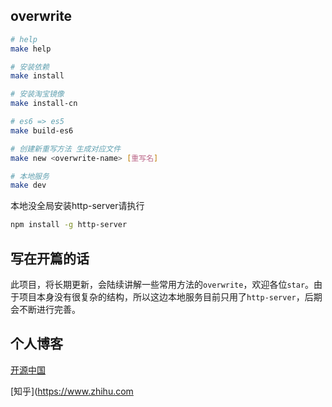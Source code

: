 ## overwrite

```bash
# help
make help

# 安装依赖
make install

# 安装淘宝镜像
make install-cn

# es6 => es5
make build-es6

# 创建新重写方法 生成对应文件
make new <overwrite-name> [重写名]

# 本地服务
make dev

```
本地没全局安装http-server请执行
```bash
npm install -g http-server
```

## 写在开篇的话

此项目，将长期更新，会陆续讲解一些常用方法的`overwrite`，欢迎各位`star`。由于项目本身没有很复杂的结构，所以这边本地服务目前只用了`http-server`，后期会不断进行完善。


## 个人博客

[开源中国](https://my.oschina.net/qiangdada)

[知乎](https://www.zhihu.com